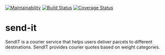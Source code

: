 [![Maintainability](https://api.codeclimate.com/v1/badges/b4849be776c5e6e7b70b/maintainability)](https://codeclimate.com/github/vivianegwu/send-it/maintainability)
[![Build Status](https://travis-ci.org/vivianegwu/send-it.svg?branch=develop)](https://travis-ci.org/vivianegwu/send-it)
[![Coverage Status](https://coveralls.io/repos/github/vivianegwu/send-it/badge.svg?branch=develop)](https://coveralls.io/github/vivianegwu/send-it?branch=develop)

# send-it
SendIT is a courier service that helps users deliver parcels to different destinations. SendIT provides courier quotes based on weight categories.
 